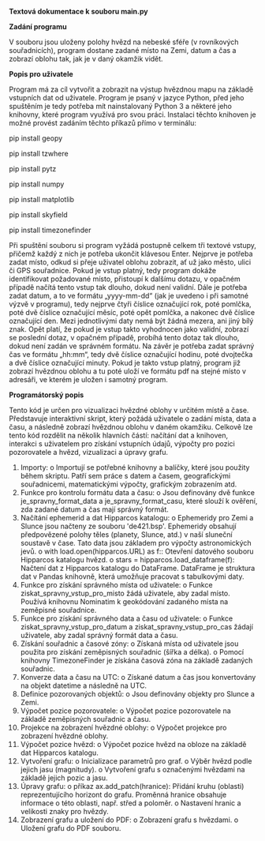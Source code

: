 **Textová dokumentace k souboru main.py**

**Zadání programu** 

V souboru jsou uloženy polohy hvězd na nebeské sféře (v rovníkových souřadnicích), program dostane zadané místo na Zemi, datum a čas a zobrazí oblohu tak, jak je v daný okamžik vidět. 

**Popis pro uživatele**

Program má za cíl vytvořit a zobrazit na výstup hvězdnou mapu na základě vstupních dat od uživatele. Program je psaný v jazyce Python, před jeho spuštěním je tedy potřeba mít nainstalovaný Python 3 a některé jeho knihovny, které program využívá pro svou práci. Instalaci těchto knihoven je možné provést zadáním těchto příkazů přímo v terminálu: 

pip install geopy 

pip install tzwhere

pip install pytz 

pip install numpy 

pip install matplotlib

pip install skyfield

pip install timezonefinder
  
Při spuštění souboru si program vyžádá postupně celkem tři textové vstupy, přičemž každý z nich je potřeba ukončit klávesou Enter. Nejprve je potřeba zadat místo, odkud si přeje uživatel oblohu zobrazit, ať už jako město, ulici či GPS souřadnice. Pokud je vstup platný, tedy program dokáže identifikovat požadované místo, přistoupí k dalšímu dotazu, v opačném případě načítá tento vstup tak dlouho, dokud není validní. 
Dále je potřeba zadat datum, a to ve formátu „yyyy-mm-dd“ (jak je uvedeno i při samotné výzvě v programu), tedy nejprve čtyři číslice označující rok, poté pomlčka, poté dvě číslice označující měsíc, poté opět pomlčka, a nakonec dvě číslice označující den. Mezi jednotlivými daty nemá být žádná mezera, ani jiný bílý znak. Opět platí, že pokud je vstup takto vyhodnocen jako validní, zobrazí se poslední dotaz, v opačném případě, probíhá tento dotaz tak dlouho, dokud není zadán ve správném formátu. 
Na závěr je potřeba zadat správný čas ve formátu „hh:mm“, tedy dvě číslice označující hodinu, poté dvojtečka a dvě číslice označující minuty. Pokud je takto vstup platný, program již zobrazí hvězdnou oblohu a tu poté uloží ve formátu pdf na stejné místo v adresáři, ve kterém je uložen i samotný program.  


**Programátorský popis**

Tento kód je určen pro vizualizaci hvězdné oblohy v určitém místě a čase. Představuje interaktivní skript, který požádá uživatele o zadání místa, data a času, a následně zobrazí hvězdnou oblohu v daném okamžiku.
Celkově lze tento kód rozdělit na několik hlavních částí: načítání dat a knihoven, interakci s uživatelem pro získání vstupních údajů, výpočty pro pozici pozorovatele a hvězd, vizualizaci a úpravy grafu.


1.	Importy:
o	Importují se potřebné knihovny a balíčky, které jsou použity během skriptu. Patří sem práce s datem a časem, geografickými souřadnicemi, matematickými výpočty, grafickým zobrazením atd.
2.	Funkce pro kontrolu formátu data a času:
o	Jsou definovány dvě funkce je_spravny_format_data a je_spravny_format_casu, které slouží k ověření, zda zadané datum a čas mají správný formát.
3.	Načítání ephemerid a dat Hipparcos katalogu:
o	Ephemeridy pro Zemi a Slunce jsou načteny ze souboru 'de421.bsp'. Ephemeridy obsahují předpovězené polohy těles (planety, Slunce, atd.) v naší sluneční soustavě v čase. Tato data jsou základem pro výpočty astronomických jevů.
o	with load.open(hipparcos.URL) as f:: Otevření datového souboru Hipparcos katalogu hvězd.
o	stars = hipparcos.load_dataframe(f): Načtení dat z Hipparcos katalogu do DataFrame. DataFrame je struktura dat v Pandas knihovně, která umožňuje pracovat s tabulkovými daty.
4.	Funkce pro získání správného místa od uživatele:
o	Funkce ziskat_spravny_vstup_pro_misto žádá uživatele, aby zadal místo. Používá knihovnu Nominatim k geokódování zadaného místa na zeměpisné souřadnice.
5.	Funkce pro získání správného data a času od uživatele:
o	Funkce ziskat_spravny_vstup_pro_datum a ziskat_spravny_vstup_pro_cas žádají uživatele, aby zadal správný formát data a času.
6.	Získání souřadnic a časové zóny:
o	Získaná místa od uživatele jsou použita pro získání zeměpisných souřadnic (šířka a délka).
o	Pomocí knihovny TimezoneFinder je získána časová zóna na základě zadaných souřadnic.
7.	Konverze data a času na UTC:
o	Získané datum a čas jsou konvertovány na objekt datetime a následně na UTC.
8.	Definice pozorovaných objektů:
o	Jsou definovány objekty pro Slunce a Zemi.
9.	Výpočet pozice pozorovatele:
o	Výpočet pozice pozorovatele na základě zeměpisných souřadnic a času.
10.	Projekce na zobrazení hvězdné oblohy:
o	Výpočet projekce pro zobrazení hvězdné oblohy.
11.	Výpočet pozice hvězd:
o	Výpočet pozice hvězd na obloze na základě dat Hipparcos katalogu.
12.	Vytvoření grafu:
o	Inicializace parametrů pro graf.
o	Výběr hvězd podle jejich jasu (magnitudy).
o	Vytvoření grafu s označenými hvězdami na základě jejich pozic a jasu.
13.	Úpravy grafu:
o	příkaz ax.add_patch(hranice): Přidání kruhu (oblasti) reprezentujícího horizont do grafu. Proměnná hranice obsahuje informace o této oblasti, např. střed a poloměr.
o	Nastavení hranic a velikosti znaky pro hvězdy.
14.	Zobrazení grafu a uložení do PDF:
o	Zobrazení grafu s hvězdami.
o	Uložení grafu do PDF souboru.


